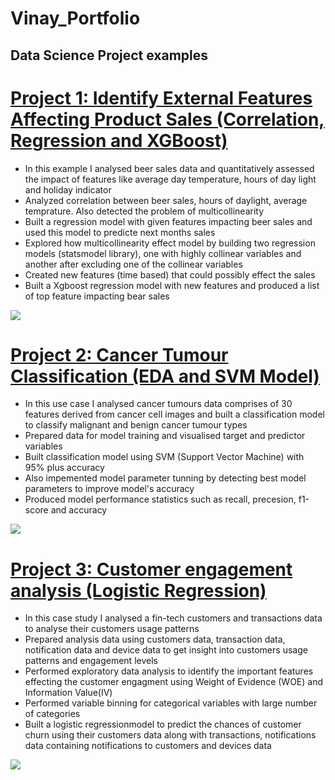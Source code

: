 # Vinay_Portfolio

## Data Science Project examples

# [Project 1: Identify External Features Affecting Product Sales (Correlation, Regression and XGBoost)](https://github.com/vinayamsnl/Data-Science-Projects)

* In this example I analysed beer sales data and quantitatively assessed the impact of features like average day temperature, hours of day light and holiday indicator
* Analyzed correlation between beer sales, hours of daylight, average temprature. Also detected the problem of multicollinearity
* Built a regression model with given features impacting beer sales and used this model to predicte next months sales 
* Explored how multicollinearity effect model by building two regression models (statsmodel library), one with highly collinear variables and another after excluding one of the collinear variables
* Created new features (time based) that could possibly effect the sales
* Built a Xgboost regression model with new features and produced a list of top feature impacting bear sales

![](https://github.com/vinayamsnl/Vinay_Portfolio/blob/master/Unknown.png)


# [Project 2: Cancer Tumour Classification (EDA and SVM Model)](https://github.com/vinayamsnl/Data-Science-Projects)

* In this use case I analysed cancer tumours data comprises of 30 features derived from cancer cell images and built a classification model to classify malignant and benign cancer tumour types 
* Prepared data for model training and visualised target and predictor variables
* Built classification model using SVM (Support Vector Machine) with 95% plus accuracy
* Also impemented model parameter tunning by detecting best model parameters to improve model's accuracy
* Produced model performance statistics such as recall, precesion, f1-score and accuracy 

![](https://github.com/vinayamsnl/Data-Science-Projects/blob/main/confusion%20matrix.png)

# [Project 3: Customer engagement analysis (Logistic Regression)](https://github.com/vinayamsnl/Customer-Analysis-Project)

* In this case study I analysed a fin-tech customers and transactions data to analyse their customers usage patterns 
* Prepared analysis data using customers data, transaction data, notification data and device data to get insight into customers usage patterns and engagement levels
* Performed exploratory data analysis to identify the important features effecting the customer engagment using Weight of Evidence (WOE) and Information Value(IV)
* Performed variable binning for categorical variables with large number of categories
* Built a logistic regressionmodel to predict the chances of customer churn using their customers data along with transactions, notifications data containing notifications to customers and devices data 

![](https://github.com/vinayamsnl/Customer-Engagement-Project/blob/main/ROC.png)

